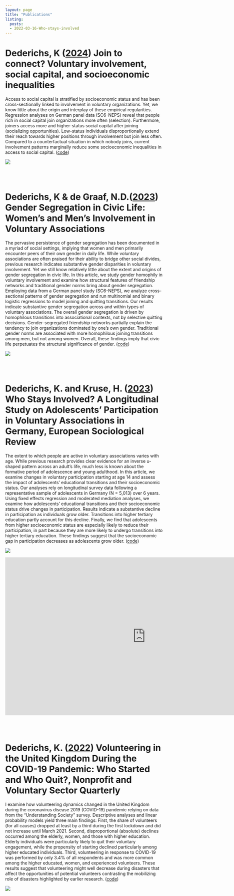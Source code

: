 ```yaml
---
layout: page
title: "Publications"
listing:
  posts:
  - 2022-03-16-Who-stays-involved
---
```


# Dederichs, K ([2024](https://doi.org/10.1016/j.socnet.2023.07.004)) Join to connect? Voluntary involvement, social capital, and socioeconomic inequalities

Access to social capital is stratified by socioeconomic status and has been cross-sectionally linked to involvement in voluntary organizations. Yet, we know little about the origin and interplay of these empirical regularities. Regression analyses on German panel data (SC6-NEPS) reveal that people rich in social capital join organizations more often (selection). Furthermore, joiners access more and higher-status social capital after joining (socializing opportunities). Low-status individuals disproportionally extend their reach towards higher positions through involvement but join less often. Compared to a counterfactual situation in which nobody joins, current involvement patterns marginally reduce some socioeconomic inequalities in access to social capital. ([code](https://github.com/kasimirdederichs/Volunteering_SocialCapital_SES))

![](assets/Join_to_connect_fig1.jpg)

<br/><br/>

# Dederichs, K & de Graaf, N.D.([2023](https://doi.org/10.1177/08912432231195075)) Gender Segregation in Civic Life: Women’s and Men’s Involvement in Voluntary Associations

The pervasive persistence of gender segregation has been documented in a myriad of social settings, implying that women and men primarily encounter peers of their own gender in daily life. While voluntary associations are often praised for their ability to bridge other social divides, previous research indicates substantive gender disparities in voluntary involvement. Yet we still know relatively little about the extent and origins of gender segregation in civic life. In this article, we study gender homophily in voluntary involvement and examine how structural features of friendship networks and traditional gender norms bring about gender segregation. Employing data from a German panel study (SC6-NEPS), we analyze cross-sectional patterns of gender segregation and run multinomial and binary logistic regressions to model joining and quitting transitions. Our results indicate substantive gender segregation across and within types of voluntary associations. The overall gender segregation is driven by homophilous transitions into associational contexts, not by selective quitting decisions. Gender-segregated friendship networks partially explain the tendency to join organizations dominated by one’s own gender. Traditional gender norms are associated with more homophilous joining transitions among men, but not among women. Overall, these findings imply that civic life perpetuates the structural significance of gender. ([code](https://github.com/kasimirdederichs/GenderSegregation_CivicLife))

![](assets/gender_segregation_1.png)

<br/><br/>

# Dederichs, K. and Kruse, H. ([2023](https://academic.oup.com/esr/advance-article-abstract/doi/10.1093/esr/jcac013/6529441)) Who Stays Involved? A Longitudinal Study on Adolescents’ Participation in Voluntary Associations in Germany, European Sociological Review 

The extent to which people are active in voluntary associations varies with age. While previous research provides clear evidence for an inverse u-shaped pattern across an adult’s life, much less is known about the formative period of adolescence and young adulthood. In this article, we examine changes in voluntary participation starting at age 14 and assess the impact of adolescents’ educational transitions and their socioeconomic status. Our analyses rely on longitudinal survey data following a representative sample of adolescents in Germany (N = 5,013) over 6 years. Using fixed effects regression and moderated mediation analyses, we examine how adolescents’ educational transitions and their socioeconomic status drive changes in participation. Results indicate a substantive decline in participation as individuals grow older. Transitions into higher tertiary education partly account for this decline. Finally, we find that adolescents from higher socioeconomic status are especially likely to reduce their participation, in part because they are more likely to undergo transitions into higher tertiary education. These findings suggest that the socioeconomic gap in participation decreases as adolescents grow older. ([code](https://github.com/kasimirdederichs/Who_stays_involved)) 

![](assets/Who_stays_involved_Figure2.jpg)
<p align="center">
<iframe width="896" height="504" src="https://www.youtube.com/embed/Dv-OR_WLzwI" title="YouTube video player" frameborder="0" allow="accelerometer; autoplay; clipboard-write; encrypted-media; gyroscope; picture-in-picture" allowfullscreen></iframe>
</p>

<br/><br/>

# Dederichs, K. ([2022](https://journals.sagepub.com/doi/full/10.1177/08997640221122814#table-fn2-08997640221122814)) Volunteering in the United Kingdom During the COVID-19 Pandemic: Who Started and Who Quit?, Nonprofit and Voluntary Sector Quarterly 

I examine how volunteering dynamics changed in the United Kingdom during the coronavirus disease 2019 (COVID-19) pandemic relying on data from the “Understanding Society” survey. Descriptive analyses and linear probability models yield three main findings: First, the share of volunteers (for all causes) dropped at least by a third during the first lockdown and did not increase until March 2021. Second, disproportional (absolute) declines occurred among the elderly, women, and those with higher education. Elderly individuals were particularly likely to quit their voluntary engagement, while the propensity of starting declined particularly among higher educated individuals. Third, volunteering in response to COVID-19 was performed by only 3.4% of all respondents and was more common among the higher educated, women, and experienced volunteers. These results suggest that volunteering might well decrease during disasters that affect the opportunities of potential volunteers contrasting the mobilizing role of disasters highlighted by earlier research. ([code](https://github.com/kasimirdederichs/Volunteering_COVID))

![](assets/Volunteering_Covid_UK_Figure1.jpg)
